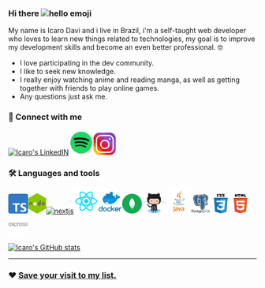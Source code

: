 
### Hi there <img src="https://camo.githubusercontent.com/e8e7b06ecf583bc040eb60e44eb5b8e0ecc5421320a92929ce21522dbc34c891/68747470733a2f2f6d656469612e67697068792e636f6d2f6d656469612f6876524a434c467a6361737252346961377a2f67697068792e676966" width="48px" height="48px" alt="hello emoji" />

My name is Icaro Davi and i live in Brazil, i'm a self-taught web developer who loves to learn new things related to technologies, my goal is to improve my development skills and become an even better professional. 🤓

* I love participating in the dev community.
* I like to seek new knowledge.
* I really enjoy watching anime and reading manga, as well as getting together with friends to play online games.
* Any questions just ask me.

### 🔗 Connect with me

<a href="https://www.linkedin.com/in/icaro-davi/"><img alt="Icaro's LinkedIN" width="40px" src="https://raw.githubusercontent.com/peterthehan/peterthehan/master/assets/linkedin.svg" /></a><a href="https://open.spotify.com/user/sw9pqgjuyza6g8r7oi2mqp9e5"><img alt="Icaro's Spotify" width="50px" src="https://github.com/Icaro-Davi/Icaro-Davi/blob/main/src/icons/spotify.png?raw=true" /></a><a href="https://www.instagram.com/icaro_davi_/"><img width="45px" alt="Icaro's Instagram" src="https://raw.githubusercontent.com/Icaro-Davi/Icaro-Davi/main/src/icons/instagram.png"/></a>

### 🛠️ Languages and tools

<a href="https://www.typescriptlang.org/"><img width="40px" src="https://github.com/Icaro-Davi/Icaro-Davi/blob/main/src/icons/typescript.png?raw=true" alt="typescript"/></a><a href="https://nodejs.org/en/"><img  width="37px" src="https://raw.githubusercontent.com/Icaro-Davi/Icaro-Davi/main/src/icons/nodejs.png" alt="nodejs"/></a><a href="https://nextjs.org/"><img src="https://assets.vercel.com/image/upload/v1607554385/repositories/next-js/next-logo.png" height="48px" alt="nextjs" /></a><a href="https://reactjs.org/"><img width="50px" src="https://raw.githubusercontent.com/Icaro-Davi/Icaro-Davi/main/src/icons/reactjspng.png" alt="reactjs"/></a><a href="https://www.docker.com/"><img  src="https://raw.githubusercontent.com/github/explore/80688e429a7d4ef2fca1e82350fe8e3517d3494d/topics/docker/docker.png" width="48px" height="48px" alt="docker"/></a><a href="https://www.mongodb.com/"><img width="40px" src="https://raw.githubusercontent.com/Icaro-Davi/Icaro-Davi/9d69bef040f2d554ef1b15a776593053653a1c8c/src/icons/mongodb.svg" alt="mongodb"/></a><a href="https://github.com/icaro-davi"><img width="50px" src="https://raw.githubusercontent.com/Icaro-Davi/Icaro-Davi/main/src/icons/git.png" alt="github"/></a><a href="https://www.java.com/pt-BR/"><img width="50px" src="https://raw.githubusercontent.com/Icaro-Davi/Icaro-Davi/main/src/icons/java.png" alt="java"/></a><a href="https://www.postgresql.org/"><img src="https://raw.githubusercontent.com/devicons/devicon/master/icons/postgresql/postgresql-original-wordmark.svg" alt="postgresql"  width="40px" height="40px"/></a><a href="https://developer.mozilla.org/en-US/docs/Web/CSS"><img src="https://raw.githubusercontent.com/devicons/devicon/master/icons/css3/css3-original-wordmark.svg" alt="css3" width="40px" height="40px"/></a><a href="https://html.com/"><img src="https://raw.githubusercontent.com/devicons/devicon/master/icons/html5/html5-original-wordmark.svg" alt="html5" width="40px" height="40px"/></a><a href="https://expressjs.com/"><img src="https://raw.githubusercontent.com/devicons/devicon/master/icons/express/express-original-wordmark.svg" alt="express" width="40px" height="40px"/></a>

[![Icaro's GitHub stats](https://github-readme-stats.vercel.app/api?username=icaro-davi&count_private=true)](https://github.com/anuraghazra/github-readme-stats)

---

### ❤️ [Save your visit to my list.](https://github.com/icaro-davi/github-profile/issues/new?title=Subscribe%20to%20my%20github%20%E2%9D%A4%EF%B8%8F&body=You%20don%27t%20need%20do%20anything%20just%20click%20in%20button%20%22Submit%20new%20issue%22)
